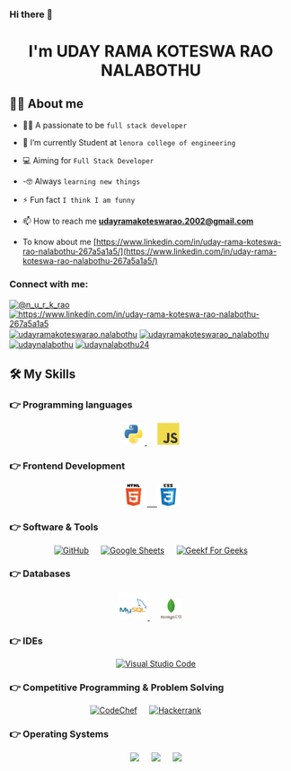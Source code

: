 ### Hi there 👋



<h1 align="center"> I'm UDAY RAMA KOTESWA RAO NALABOTHU</h1>


## :sassy_man:  About me

- :technologist: A passionate to be `full stack developer`

- 🌱 I’m currently Student at `lenora college of engineering`

- :computer: Aiming for `Full Stack Developer`

- -:nerd_face: Always `learning new things`

- ⚡ Fun fact ``I think I am funny``

- 📫 How to reach me **udayramakoteswarao.2002@gmail.com**

- To know about me [https://www.linkedin.com/in/uday-rama-koteswa-rao-nalabothu-267a5a1a5/](https://www.linkedin.com/in/uday-rama-koteswa-rao-nalabothu-267a5a1a5/)




<h3 align="left">Connect with me:</h3>
<p align="left">
<a href="https://twitter.com/@n_u_r_k_rao" target="blank"><img align="center" src="https://raw.githubusercontent.com/rahuldkjain/github-profile-readme-generator/master/src/images/icons/Social/twitter.svg" alt="@n_u_r_k_rao" height="30" width="40" /></a>
<a href="https://linkedin.com/in/https://www.linkedin.com/in/uday-rama-koteswa-rao-nalabothu-267a5a1a5" target="blank"><img align="center" src="https://raw.githubusercontent.com/rahuldkjain/github-profile-readme-generator/master/src/images/icons/Social/linked-in-alt.svg" alt="https://www.linkedin.com/in/uday-rama-koteswa-rao-nalabothu-267a5a1a5" height="30" width="40" /></a>
<a href="https://fb.com/udayramakoteswarao.nalabothu" target="blank"><img align="center" src="https://raw.githubusercontent.com/rahuldkjain/github-profile-readme-generator/master/src/images/icons/Social/facebook.svg" alt="udayramakoteswarao.nalabothu" height="30" width="40" /></a>
<a href="https://instagram.com/udayramakoteswarao_nalabothu" target="blank"><img align="center" src="https://raw.githubusercontent.com/rahuldkjain/github-profile-readme-generator/master/src/images/icons/Social/instagram.svg" alt="udayramakoteswarao_nalabothu" height="30" width="40" /></a>
<a href="https://www.codechef.com/users/udaynalabothu" target="blank"><img align="center" src="https://cdn.jsdelivr.net/npm/simple-icons@3.1.0/icons/codechef.svg" alt="udaynalabothu" height="30" width="40" /></a>
<a href="https://www.hackerrank.com/udaynalabothu24" target="blank"><img align="center" src="https://raw.githubusercontent.com/rahuldkjain/github-profile-readme-generator/master/src/images/icons/Social/hackerrank.svg" alt="udaynalabothu24" height="30" width="40" /></a>
</p>



## 🛠️ My Skills

### 👉 Programming languages
<p align="center"> 
<a href="https://www.python.org" target="_blank" rel="noreferrer"> <img src="https://raw.githubusercontent.com/devicons/devicon/master/icons/python/python-original.svg" alt="python" width="40" height="40"/> </a>
  &emsp;
<a href="https://developer.mozilla.org/en-US/docs/Web/JavaScript" target="_blank" rel="noreferrer"> <img src="https://raw.githubusercontent.com/devicons/devicon/master/icons/javascript/javascript-original.svg" alt="javascript" width="40" height="40"/> 
</a>
</p>

   
   ### 👉 Frontend Development
   
<p align="center">
 <img src="https://raw.githubusercontent.com/devicons/devicon/master/icons/html5/html5-original-wordmark.svg" alt="html5" width="40" height="40"/> </a> <a              href="https://developer.mozilla.org/en-US/docs/Web/JavaScript" target="_blank" rel="noreferrer">
   &emsp;
   <a href="https://www.w3schools.com/css/" target="_blank" rel="noreferrer"> <img src="https://raw.githubusercontent.com/devicons/devicon/master/icons/css3/css3-original-wordmark.svg" alt="css3" width="40" height="40"/> 
   </a>
  </p>
 

 ### 👉 Software & Tools
 
 <p align="center">
    <a href="#"><img alt="GitHub" src="https://img.shields.io/badge/github-%23181717.svg?style=plastic&logo=github&logoColor=white"></a>
  &emsp;
    <a href="#"><img alt="Google Sheets" src="https://img.shields.io/badge/Google%20Sheets%20-%2334A853.svg?style=plastic&logo=google%20sheets&logoColor=white"></a>
 &emsp;
    <a href="#"><img alt="Geekf For Geeks" src="https://img.shields.io/badge/geeksforgeeks-%230F9D58.svg?style=plastic&logo=geeksforgeeks&logoColor=white"></a>

 ### 👉 Databases
 
  <p align="center">
     <a href="https://www.mysql.com/" target="_blank" rel="noreferrer"> 
     <img src="https://raw.githubusercontent.com/devicons/devicon/master/icons/mysql/mysql-original-wordmark.svg" alt="mysql" width="50" height="50"/img> </a>
      &emsp;
    <a href="https://www.mongodb.com/" target="_blank" rel="noreferrer"> <img src="https://raw.githubusercontent.com/devicons/devicon/master/icons/mongodb/mongodb-original-wordmark.svg" alt="mongodb" width="40" height="40"/> </a> </p>

  
 
 ### 👉 IDEs
 
 <p align="center">
  &emsp;
    <a href="#"><img alt="Visual Studio Code" src="https://img.shields.io/badge/Visual%20Studio%20Code-0078d7.svg?style=plastic&logo=visual-studio-code&logoColor=white"></a>
    

### 👉 Competitive Programming & Problem Solving

<p align="center">
    <a href="#"><img alt = "CodeChef" src="https://img.shields.io/badge/codechef-%235B4638.svg?style=plastic&logo=codechef&logoColor=white" /></a>
    &emsp;
    <a href="#"><img alt = "Hackerrank" src="https://img.shields.io/badge/hackerrank-%232EC866.svg?style=plastic&logo=hackerrank&logoColor=white" /></a>
  &emsp;



### 👉 Operating Systems

<p align="center">
  &emsp;
    <a href="#"><img src="https://img.shields.io/badge/Linux-FCC624?style=plastic&logo=linux&logoColor=black"></a>
  &emsp;
    <a href="#"><img src="https://img.shields.io/badge/Ubuntu-E95420?style=plastic&logo=ubuntu&logoColor=white"></a>
  &emsp;
    <a href="#"><img src="https://img.shields.io/badge/Windows-0078D6?style=plastic&logo=windows&logoColor=white"></a>	  
</p>




















